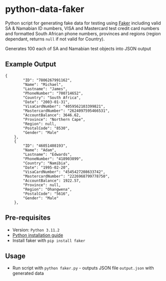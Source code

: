 # python-data-faker
Python script for generating fake data for testing using [Faker](https://faker.readthedocs.io/en/master/) including valid SA & Namabian ID numbers, VISA and Mastercard test credit card numbers and formatted South African phone numbers, provinces and regions (region dependant, returns ```null``` if not valid for Country).

Generates 100 each of SA and Namabian test objects into JSON output

## Example Output

```
{
        "ID": "7806267991162",
        "Name": "Michael",
        "Lastname": "James",
        "PhoneNumber": "700714652",
        "Country": "South Africa",
        "Date": "2003-01-31",
        "VisaCardNumber": "4059562103399821",
        "MastercardNumber": "2624097595466531",
        "AccountBalance": 3646.62,
        "Province": "Northern Cape",
        "Region": null,
        "PostalCode": "8530",
        "Gender": "Male"
    },
    {
        "ID": "46051408193",
        "Name": "Adam",
        "Lastname": "Edwards",
        "PhoneNumber": "418903899",
        "Country": "Namibia",
        "Date": "1995-02-20",
        "VisaCardNumber": "4545427208633742",
        "MastercardNumber": "2226968799778750",
        "AccountBalance": 1922.57,
        "Province": null,
        "Region": "Ohangwena",
        "PostalCode": "5616",
        "Gender": "Male"
    },
```

## Pre-requisites
- Version: `Python 3.11.2`
- [Python installation guide](https://wiki.python.org/moin/BeginnersGuide/Download) 
- Install faker with `pip install faker`

## Usage
- Run script with `python faker.py` - outputs JSON file `output.json` with generated data

